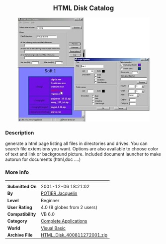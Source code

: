 ﻿<div align="center">

## HTML Disk Catalog

<img src="PIC2001127125467161.jpg">
</div>

### Description

generate a html page listing all files in directories and drives. You can search file extensions you want. Options are also available to choose color of text and link or background picture. Included document launcher to make autorun for documents (html,doc ....)
 
### More Info
 


<span>             |<span>
---                |---
**Submitted On**   |2001-12-06 18:21:02
**By**             |[POTIER Jacquelin](https://github.com/Planet-Source-Code/PSCIndex/blob/master/ByAuthor/potier-jacquelin.md)
**Level**          |Beginner
**User Rating**    |4.0 (8 globes from 2 users)
**Compatibility**  |VB 6\.0
**Category**       |[Complete Applications](https://github.com/Planet-Source-Code/PSCIndex/blob/master/ByCategory/complete-applications__1-27.md)
**World**          |[Visual Basic](https://github.com/Planet-Source-Code/PSCIndex/blob/master/ByWorld/visual-basic.md)
**Archive File**   |[HTML\_Disk\_400811272001\.zip](https://github.com/Planet-Source-Code/potier-jacquelin-html-disk-catalog__1-29560/archive/master.zip)








